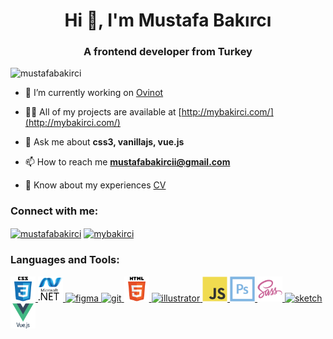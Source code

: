 <h1 align="center">Hi 👋, I'm Mustafa Bakırcı</h1>
<h3 align="center">A frontend developer from Turkey</h3>

<p align="left"> <img src="https://komarev.com/ghpvc/?username=mustafabakirci&label=Profile%20views&color=0e75b6&style=flat" alt="mustafabakirci" /> </p>

- 🔭 I’m currently working on [Ovinot](http://app.ovinot.com/)

- 👨‍💻 All of my projects are available at [http://mybakirci.com/](http://mybakirci.com/)

- 💬 Ask me about **css3, vanillajs, vue.js**

- 📫 How to reach me **mustafabakircii@gmail.com**

- 📄 Know about my experiences [CV](http://mybakirci.com/media/17902/mustafa-yusuf-bak%C4%B1rc%C4%B1-cv.pdf)

<h3 align="left">Connect with me:</h3>
<p align="left">
<a href="https://linkedin.com/in/mustafabakirci" target="blank"><img align="center" src="https://cdn.jsdelivr.net/npm/simple-icons@3.0.1/icons/linkedin.svg" alt="mustafabakirci" height="30" width="40" /></a>
<a href="https://www.behance.net/mybakirci" target="blank"><img align="center" src="https://cdn.jsdelivr.net/npm/simple-icons@3.0.1/icons/behance.svg" alt="mybakirci" height="30" width="40" /></a>
</p>

<h3 align="left">Languages and Tools:</h3>
<p align="left"> <a href="https://www.w3schools.com/css/" target="_blank"> <img src="https://raw.githubusercontent.com/devicons/devicon/master/icons/css3/css3-original-wordmark.svg" alt="css3" width="40" height="40"/> </a> <a href="https://dotnet.microsoft.com/" target="_blank"> <img src="https://raw.githubusercontent.com/devicons/devicon/master/icons/dot-net/dot-net-original-wordmark.svg" alt="dotnet" width="40" height="40"/> </a> <a href="https://www.figma.com/" target="_blank"> <img src="https://www.vectorlogo.zone/logos/figma/figma-icon.svg" alt="figma" width="40" height="40"/> </a> <a href="https://git-scm.com/" target="_blank"> <img src="https://www.vectorlogo.zone/logos/git-scm/git-scm-icon.svg" alt="git" width="40" height="40"/> </a> <a href="https://www.w3.org/html/" target="_blank"> <img src="https://raw.githubusercontent.com/devicons/devicon/master/icons/html5/html5-original-wordmark.svg" alt="html5" width="40" height="40"/> </a> <a href="https://www.adobe.com/in/products/illustrator.html" target="_blank"> <img src="https://www.vectorlogo.zone/logos/adobe_illustrator/adobe_illustrator-icon.svg" alt="illustrator" width="40" height="40"/> </a> <a href="https://developer.mozilla.org/en-US/docs/Web/JavaScript" target="_blank"> <img src="https://raw.githubusercontent.com/devicons/devicon/master/icons/javascript/javascript-original.svg" alt="javascript" width="40" height="40"/> </a> <a href="https://www.photoshop.com/en" target="_blank"> <img src="https://raw.githubusercontent.com/devicons/devicon/master/icons/photoshop/photoshop-line.svg" alt="photoshop" width="40" height="40"/> </a> <a href="https://sass-lang.com" target="_blank"> <img src="https://raw.githubusercontent.com/devicons/devicon/master/icons/sass/sass-original.svg" alt="sass" width="40" height="40"/> </a> <a href="https://www.sketch.com/" target="_blank"> <img src="https://www.vectorlogo.zone/logos/sketchapp/sketchapp-icon.svg" alt="sketch" width="40" height="40"/> </a> <a href="https://vuejs.org/" target="_blank"> <img src="https://raw.githubusercontent.com/devicons/devicon/master/icons/vuejs/vuejs-original-wordmark.svg" alt="vuejs" width="40" height="40"/> </a> </p>
